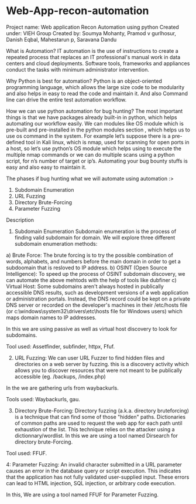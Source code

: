 # Web-App-recon-automation
Project name: Web application Recon Automation using python
Created under: VIEH Group
Created by: Soumya Mohanty, Pramod v gurlhosur, Danish Eqbal, Mahestarun p, Saravana Dandu

What is Automation?
IT automation is the use of instructions to create a repeated process that replaces an IT professional's manual work in data centers and cloud deployments. Software tools, frameworks and appliances conduct the tasks with minimum administrator intervention.

Why Python is best for automation?
Python is an object-oriented programming language, which allows the large size code to be modularity and also helps in easy to read the code and maintain it. And also Command line can drive the entire test automation workflow.

How we can use python automation for bug hunting?
The most important things is that we have packages already built-in in python, which helps automating our workflow easily. We can modules like OS module which is pre-built and pre-installed in the python modules section , which helps us to use os command in the system. For example let’s suppose there is a pre-defined tool in Kali linux, which is nmap, used for scanning for open ports in a host, so let’s use python’s OS module which helps using to execute the multiple nmap commands or we can do multiple scans  using a  python script, for n’s number of target or ip’s. 
Automating your bug bounty stuffs is easy and also easy to maintain it.

The phases if bug hunting what we will automate using automation :>

1. Subdomain Enumeration
2. URL Fuzzing
3. Directory Brute-Forcing
4. Parameter Fuzzing

Description
1. Subdomain Enumeration
Subdomain enumeration is the process of finding valid subdomain for domain. We will explore three different subdomain enumeration methods:

a) Brute Force: The brute forcing is to try the possible combination of words, alphabets, and numbers before the main domain in order to get a subdoomain that is resloved to IP address.
b) OSINT (Open Source Intelligence): To speed up the process of OSINT subdomain discovery, we can automate the above mehtods with the help of tools like dubfiner
c) Virtual Host: Some subdomains aren't always hosted in publically accessible DNS results, such as development versions of a web application or administration portals. Instead, the DNS record could be kept on a private DNS server or recorded on the developer's machines in their /etc/hosts file (or c:\windows\system32\drivers\etc\hosts file for Windows users) which maps domain names to IP addresses.

In this we are using passive as well as virtual host discovery to look for subdomains.

Tool used: Assetfinder, subfinder, httpx, Ffuf.

2. URL Fuzzing: We can user URL Fuzzer to find hidden files and directories on a web server by fuzzing. this is a discovery activity which allows you to discover resources that were not meant to be publically accessible (eg. /backups, /index.php)

In the we are gathering urls from waybackurls.

Tools used: Waybackurls, gau.

3) Directory Brute-Forcing: Directory fuzzing (a.k.a. directory bruteforcing) is a technique that can find some of those "hidden" paths. Dictionaries of common paths are used to request the web app for each path until exhaustion of the list. This technique relies on the attacker using a dictionnary/wordlist.
 In this we are using a tool named Dirsearch for directory brute-Forcing. 

Tool used: FFUF.

4: Parameter Fuzzing: An invalid character submitted in a URL parameter causes an error in the database query or script execution. This indicates that the application has not fully validated user-supplied input. These errors can lead to HTML injection, SQL injection, or arbitrary code execution.

In this, We are using a tool named FFUF for Parameter Fuzzing.

